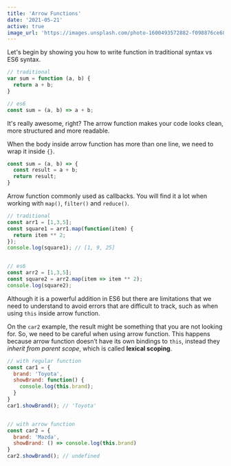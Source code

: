 ```yaml
---
title: 'Arrow Functions'
date: '2021-05-21'
active: true
image_url: 'https://images.unsplash.com/photo-1600493572882-f098876ce680?ixid=MnwxMjA3fDB8MHxwaG90by1wYWdlfHx8fGVufDB8fHx8&ixlib=rb-1.2.1&auto=format&fit=crop&w=1500&q=80'
---
```


Let's begin by showing you how to write function in traditional syntax vs ES6 syntax.

```javascript
// traditional
var sum = function (a, b) {
  return a + b;
}

// es6
const sum = (a, b) => a + b;
```

It's really awesome, right?
The arrow function makes your code looks clean, more structured and more readable.

When the body inside arrow function has more than one line, we need to wrap it inside `{}`.
```javascript
const sum = (a, b) => {
  const result = a + b;
  return result;
}
```

Arrow function commonly used as callbacks. You will find it a lot when working with `map()`, `filter()` and `reduce()`.

```javascript
// traditional
const arr1 = [1,3,5];
const square1 = arr1.map(function(item) {
  return item ** 2;
});
console.log(square1); // [1, 9, 25]


// es6
const arr2 = [1,3,5];
const square2 = arr2.map(item => item ** 2);
console.log(square2);
```

Although it is a powerful addition in ES6 but there are limitations that we need to understand to avoid errors that are difficult to track, such as when using `this` inside arrow function.

On the `car2` example, the result might be something that you are not looking for. So, we need to be careful when using arrow function. This happens because arrow function doesn’t have its own bindings to `this`, instead they *inherit from parent scope*, which is called **lexical scoping**.

```javascript
// with regular function
const car1 = {
  brand: 'Toyota',
  showBrand: function() {
    console.log(this.brand);
  }
}
car1.showBrand(); // 'Toyota'


// with arrow function
const car2 = {
  brand: 'Mazda',
  showBrand: () => console.log(this.brand)
}
car2.showBrand(); // undefined
```

